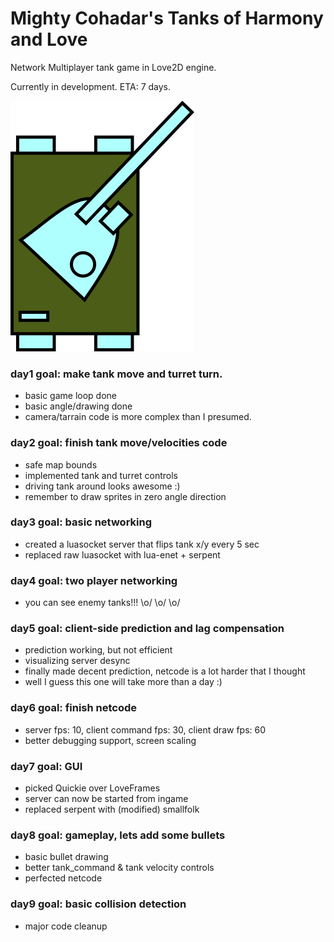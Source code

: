 # Mighty Cohadar's Tanks of Harmony and Love
Network Multiplayer tank game in Love2D engine.

Currently in development. ETA: 7 days.

<img src="https://github.com/cohadar/tanks-of-harmony-and-love/blob/master/screenshot.png">

### day1 goal: make tank move and turret turn.
  * basic game loop done
  * basic angle/drawing done
  * camera/tarrain code is more complex than I presumed.

### day2 goal: finish tank move/velocities code
  * safe map bounds
  * implemented tank and turret controls
  * driving tank around looks awesome :)
  * remember to draw sprites in zero angle direction

### day3 goal: basic networking
  * created a luasocket server that flips tank x/y every 5 sec
  * replaced raw luasocket with lua-enet + serpent 

### day4 goal: two player networking
  * you can see enemy tanks!!! \o/ \o/ \o/

### day5 goal: client-side prediction and lag compensation
  * prediction working, but not efficient
  * visualizing server desync
  * finally made decent prediction, netcode is a lot harder that I thought
  * well I guess this one will take more than a day :)

### day6 goal: finish netcode
  * server fps: 10, client command fps: 30, client draw fps: 60
  * better debugging support, screen scaling
  
### day7 goal: GUI 
  * picked Quickie over LoveFrames
  * server can now be started from ingame
  * replaced serpent with (modified) smallfolk

### day8 goal: gameplay, lets add some bullets
  * basic bullet drawing
  * better tank_command & tank velocity controls
  * perfected netcode 
  
### day9 goal: basic collision detection
  * major code cleanup


